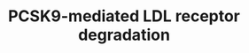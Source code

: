 ---
annotations:
- id: PW:0000482
  parent: classic metabolic pathway
  type: Pathway Ontology
  value: lipoprotein metabolic pathway
authors:
- Susan
- MaintBot
- Fehrhart
- Evelo
- AlexanderPico
- Eweitz
description: 'Exogenously, circulating PCSK9 (Proprotein convertase subtilisin/kexin
  type 9) protein binds to LDLR (LDL receptor). Once internalized into the liver cell,
  the PCSK9 protein directs the LDLR to the lysosome for degradation. Intrinsically,
  PCSK9, which is secreted from the Golgi apparatus, binds the LDLR before it reaches
  the cell surface, leading it to lysosomal degradation. However, the precise mechanisms
  by which the intrinsic degradation pathway operates are still unknown. Abbreviations:
  LDLR, LDL receptor; PCSK9, proprotein convertase subtilisin/kexin type 9.'
last-edited: 2021-05-11
organisms:
- Homo sapiens
redirect_from:
- /index.php/Pathway:WP2846
- /instance/WP2846
revision: null
schema-jsonld:
- '@context': https://schema.org/
  '@id': https://wikipathways.github.io/pathways/WP2846.html
  '@type': Dataset
  creator:
    '@type': Organization
    name: WikiPathways
  description: 'Exogenously, circulating PCSK9 (Proprotein convertase subtilisin/kexin
    type 9) protein binds to LDLR (LDL receptor). Once internalized into the liver
    cell, the PCSK9 protein directs the LDLR to the lysosome for degradation. Intrinsically,
    PCSK9, which is secreted from the Golgi apparatus, binds the LDLR before it reaches
    the cell surface, leading it to lysosomal degradation. However, the precise mechanisms
    by which the intrinsic degradation pathway operates are still unknown. Abbreviations:
    LDLR, LDL receptor; PCSK9, proprotein convertase subtilisin/kexin type 9.'
  keywords:
  - LDLR
  - PCSK9
  license: CC0
  name: PCSK9-mediated LDL receptor degradation
seo: CreativeWork
title: PCSK9-mediated LDL receptor degradation
wpid: WP2846
---